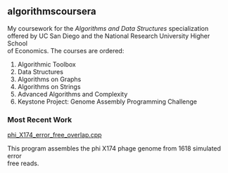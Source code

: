 ## algorithmscoursera

My coursework for the *Algorithms and Data Structures* specialization \
offered by UC San Diego and the National Research University Higher School \
of Economics. The courses are ordered:
1. Algorithmic Toolbox
2. Data Structures
3. Algorithms on Graphs
4. Algorithms on Strings
5. Advanced Algorithms and Complexity
6. Keystone Project: Genome Assembly Programming Challenge

### Most Recent Work

[phi_X174_error_free_overlap.cpp](https://github.com/rydcormier/algorithmscoursera/blob/master/Genome%20Assembly%20Programming%20Challenge/Programming%20Assignment%201/phiX174_error_free_overlap.cpp)

This program assembles the phi X174 phage genome from 1618 simulated error \
free reads.

